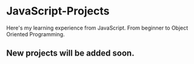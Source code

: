 # JavaScript-Projects
Here's my learning experience from JavaScript. From beginner to Object Oriented Programming.


## New projects will be added soon.
